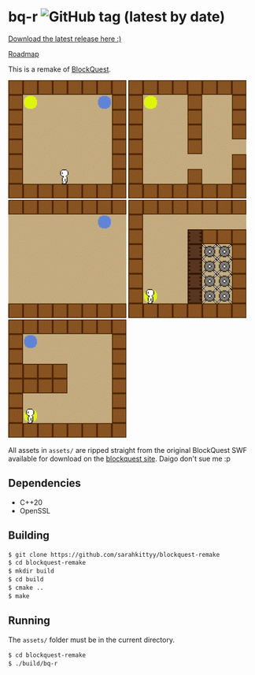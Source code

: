 # bq-r ![GitHub tag (latest by date)](https://img.shields.io/github/v/tag/sarahkittyy/blockquest-remake?label=VERSION&style=plastic)

[Download the latest release here :)](https://github.com/sarahkittyy/blockquest-remake/releases/latest)

[Roadmap](https://trello.com/b/i9xWNDe9/blockquest-remake)

This is a remake of [BlockQuest](http://www.blockquest.net/).

![Run](gifs/run.gif)
![Jump](gifs/jump.gif)
![Dash](gifs/dash.gif)
![Climb](gifs/climb.gif)
![Wallkick](gifs/wallkick.gif)

All assets in `assets/` are ripped straight from the original BlockQuest SWF available for download on the [blockquest site](http://www.blockquest.net). Daigo don't sue me :p

## Dependencies

- C++20
- OpenSSL

## Building

```bash
$ git clone https://github.com/sarahkittyy/blockquest-remake
$ cd blockquest-remake
$ mkdir build
$ cd build
$ cmake ..
$ make
```

## Running

The `assets/` folder must be in the current directory.

```bash
$ cd blockquest-remake
$ ./build/bq-r
```
